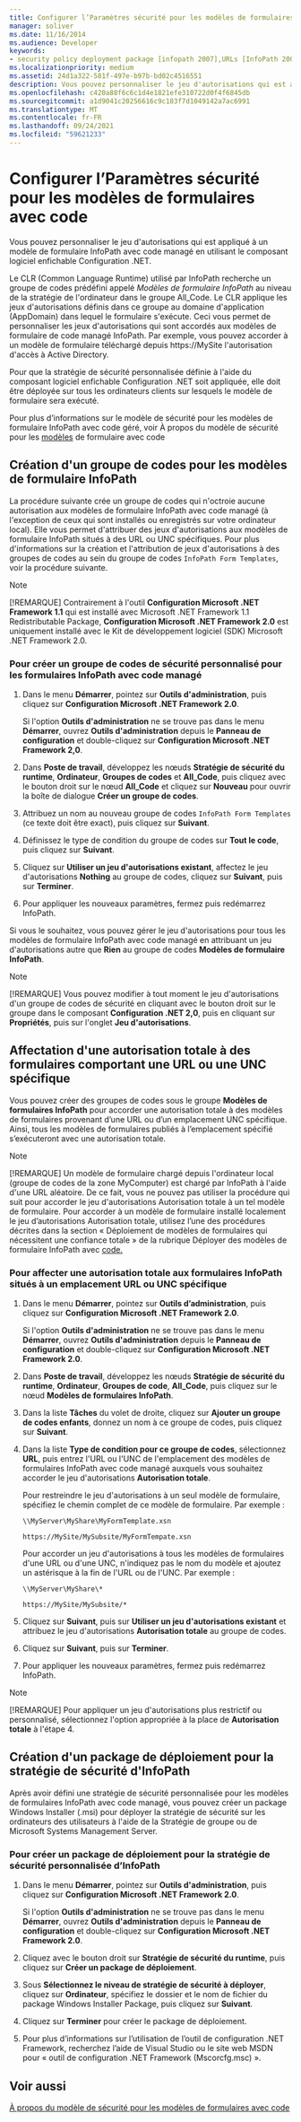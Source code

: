 ```yaml
---
title: Configurer l’Paramètres sécurité pour les modèles de formulaires avec code
manager: soliver
ms.date: 11/16/2014
ms.audience: Developer
keywords:
- security policy deployment package [infopath 2007],URLs [InfoPath 2007], assigning FullTrust,code access security [InfoPath 2007],UNCs [InfoPath 2007], assigning FullTrust,CAS [InfoPath 2007],security [InfoPath 2007], configuring,code groups [InfoPath 2007],FullTrust [InfoPath 2007], assigning to UNCs,FullTrust [InfoPath 2007], assigning to URLs
ms.localizationpriority: medium
ms.assetid: 24d1a322-581f-497e-b97b-bd02c4516551
description: Vous pouvez personnaliser le jeu d'autorisations qui est appliqué à un modèle de formulaire InfoPath avec code managé en utilisant le composant logiciel enfichable Configuration .NET.
ms.openlocfilehash: c420a88f6c6c1d4e1821efe310722d0f4f6845db
ms.sourcegitcommit: a1d9041c20256616c9c183f7d1049142a7ac6991
ms.translationtype: MT
ms.contentlocale: fr-FR
ms.lasthandoff: 09/24/2021
ms.locfileid: "59621233"
---
```

# <a name="configure-security-settings-for-form-templates-with-code"></a>Configurer l’Paramètres sécurité pour les modèles de formulaires avec code

Vous pouvez personnaliser le jeu d'autorisations qui est appliqué à un modèle de formulaire InfoPath avec code managé en utilisant le composant logiciel enfichable Configuration .NET.
  
Le CLR (Common Language Runtime) utilisé par InfoPath recherche un groupe de codes prédéfini appelé  *Modèles de formulaire InfoPath*  au niveau de la stratégie de l'ordinateur dans le groupe All_Code. Le CLR applique les jeux d'autorisations définis dans ce groupe au domaine d'application (AppDomain) dans lequel le formulaire s'exécute. Ceci vous permet de personnaliser les jeux d'autorisations qui sont accordés aux modèles de formulaire de code managé InfoPath. Par exemple, vous pouvez accorder à un modèle de formulaire téléchargé depuis https://MySite l'autorisation d'accès à Active Directory. 
  
Pour que la stratégie de sécurité personnalisée définie à l'aide du composant logiciel enfichable Configuration .NET soit appliquée, elle doit être déployée sur tous les ordinateurs clients sur lesquels le modèle de formulaire sera exécuté.
  
Pour plus d’informations sur le modèle de sécurité pour les modèles de formulaire InfoPath avec code géré, voir À propos du modèle de sécurité pour les [modèles](about-the-security-model-for-form-templates-with-code.md) de formulaire avec code
  
## <a name="creating-a-code-group-for-infopath-form-templates"></a>Création d'un groupe de codes pour les modèles de formulaire InfoPath

La procédure suivante crée un groupe de codes qui n'octroie aucune autorisation aux modèles de formulaire InfoPath avec code managé (à l'exception de ceux qui sont installés ou enregistrés sur votre ordinateur local). Elle vous permet d'attribuer des jeux d'autorisations aux modèles de formulaire InfoPath situés à des URL ou UNC spécifiques. Pour plus d'informations sur la création et l'attribution de jeux d'autorisations à des groupes de codes au sein du groupe de codes  `InfoPath Form Templates`, voir la procédure suivante. 
  
> [!NOTE]
> [!REMARQUE] Contrairement à l'outil **Configuration Microsoft .NET Framework 1.1** qui est installé avec Microsoft .NET Framework 1.1 Redistributable Package, **Configuration Microsoft .NET Framework 2.0** est uniquement installé avec le Kit de développement logiciel (SDK) Microsoft .NET Framework 2.0. 
  
### <a name="to-create-a-custom-security-code-group-for-infopath-managed-code-forms"></a>Pour créer un groupe de codes de sécurité personnalisé pour les formulaires InfoPath avec code managé

1. Dans le menu **Démarrer**, pointez sur **Outils d'administration**, puis cliquez sur **Configuration Microsoft .NET Framework 2.0**.
    
    Si l'option **Outils d'administration** ne se trouve pas dans le menu **Démarrer**, ouvrez **Outils d'administration** depuis le **Panneau de configuration** et double-cliquez sur **Configuration Microsoft .NET Framework 2,0**.
    
2. Dans **Poste de travail**, développez les nœuds **Stratégie de sécurité du runtime**, **Ordinateur**, **Groupes de codes** et **All_Code**, puis cliquez avec le bouton droit sur le nœud **All_Code** et cliquez sur **Nouveau** pour ouvrir la boîte de dialogue **Créer un groupe de codes**. 
    
3. Attribuez un nom au nouveau groupe de codes  `InfoPath Form Templates` (ce texte doit être exact), puis cliquez sur **Suivant**.
    
4. Définissez le type de condition du groupe de codes sur **Tout le code**, puis cliquez sur **Suivant**.
    
5. Cliquez sur **Utiliser un jeu d'autorisations existant**, affectez le jeu d'autorisations **Nothing** au groupe de codes, cliquez sur **Suivant**, puis sur **Terminer**.
    
6. Pour appliquer les nouveaux paramètres, fermez puis redémarrez InfoPath.
    
Si vous le souhaitez, vous pouvez gérer le jeu d'autorisations pour tous les modèles de formulaire InfoPath avec code managé en attribuant un jeu d'autorisations autre que **Rien** au groupe de codes **Modèles de formulaire InfoPath**. 
> [!NOTE]
> [!REMARQUE] Vous pouvez modifier à tout moment le jeu d'autorisations d'un groupe de codes de sécurité en cliquant avec le bouton droit sur le groupe dans le composant **Configuration .NET 2,0**, puis en cliquant sur **Propriétés**, puis sur l'onglet **Jeu d'autorisations**. 
  
## <a name="assigning-fulltrust-to-forms-at-a-specific-url-or-unc"></a>Affectation d'une autorisation totale à des formulaires comportant une URL ou une UNC spécifique

Vous pouvez créer des groupes de codes sous le groupe **Modèles de formulaires InfoPath** pour accorder une autorisation totale à des modèles de formulaires provenant d’une URL ou d’un emplacement UNC spécifique. Ainsi, tous les modèles de formulaires publiés à l’emplacement spécifié s’exécuteront avec une autorisation totale. 
  
> [!NOTE]
> [!REMARQUE] Un modèle de formulaire chargé depuis l'ordinateur local (groupe de codes de la zone MyComputer) est chargé par InfoPath à l'aide d'une URL aléatoire. De ce fait, vous ne pouvez pas utiliser la procédure qui suit pour accorder le jeu d'autorisations Autorisation totale à un tel modèle de formulaire. Pour accorder à un modèle de formulaire installé localement le jeu d’autorisations Autorisation totale, utilisez l’une des procédures décrites dans la section « Déploiement de modèles de formulaires qui nécessitent une confiance totale » de la rubrique Déployer des modèles de formulaire InfoPath avec [code.](how-to-deploy-infopath-form-templates-with-code.md) 
  
### <a name="to-assign-fulltrust-to-infopath-forms-at-a-specific-url-or-unc-location"></a>Pour affecter une autorisation totale aux formulaires InfoPath situés à un emplacement URL ou UNC spécifique

1. Dans le menu **Démarrer**, pointez sur **Outils d’administration**, puis cliquez sur **Configuration Microsoft .NET Framework 2.0**.
    
    Si l'option **Outils d'administration** ne se trouve pas dans le menu **Démarrer**, ouvrez **Outils d'administration** depuis le **Panneau de configuration** et double-cliquez sur **Configuration Microsoft .NET Framework 2.0**.
    
2. Dans **Poste de travail**, développez les nœuds **Stratégie de sécurité du runtime**, **Ordinateur**, **Groupes de code**, **All_Code**, puis cliquez sur le nœud **Modèles de formulaires InfoPath**. 
    
3. Dans la liste **Tâches** du volet de droite, cliquez sur **Ajouter un groupe de codes enfants**, donnez un nom à ce groupe de codes, puis cliquez sur **Suivant**.
    
4. Dans la liste **Type de condition pour ce groupe de codes**, sélectionnez **URL**, puis entrez l'URL ou l'UNC de l'emplacement des modèles de formulaires InfoPath avec code managé auxquels vous souhaitez accorder le jeu d'autorisations **Autorisation totale**. 
    
    Pour restreindre le jeu d'autorisations à un seul modèle de formulaire, spécifiez le chemin complet de ce modèle de formulaire. Par exemple :
    
     `\\MyServer\MyShare\MyFormTemplate.xsn`
    
     `https://MySite/MySubsite/MyFormTempate.xsn`
    
    Pour accorder un jeu d'autorisations à tous les modèles de formulaires d'une URL ou d'une UNC, n'indiquez pas le nom du modèle et ajoutez un astérisque à la fin de l'URL ou de l'UNC. Par exemple :
    
     `\\MyServer\MyShare\*`
    
     `https://MySite/MySubsite/*`
    
5. Cliquez sur **Suivant**, puis sur **Utiliser un jeu d'autorisations existant** et attribuez le jeu d'autorisations **Autorisation totale** au groupe de codes. 
    
6. Cliquez sur **Suivant**, puis sur **Terminer**.
    
7. Pour appliquer les nouveaux paramètres, fermez puis redémarrez InfoPath.
    
> [!NOTE]
> [!REMARQUE] Pour appliquer un jeu d'autorisations plus restrictif ou personnalisé, sélectionnez l'option appropriée à la place de **Autorisation totale** à l'étape 4. 
  
## <a name="creating-a-deployment-package-for-infopath-security-policy"></a>Création d'un package de déploiement pour la stratégie de sécurité d'InfoPath

Après avoir défini une stratégie de sécurité personnalisée pour les modèles de formulaires InfoPath avec code managé, vous pouvez créer un package Windows Installer (.msi) pour déployer la stratégie de sécurité sur les ordinateurs des utilisateurs à l'aide de la Stratégie de groupe ou de Microsoft Systems Management Server.
  
### <a name="to-create-a-deployment-package-for-custom-infopath-security-policy"></a>Pour créer un package de déploiement pour la stratégie de sécurité personnalisée d’InfoPath

1. Dans le menu **Démarrer**, pointez sur **Outils d'administration**, puis cliquez sur **Configuration Microsoft .NET Framework 2.0**.
    
    Si l'option **Outils d'administration** ne se trouve pas dans le menu **Démarrer**, ouvrez **Outils d'administration** depuis le **Panneau de configuration** et double-cliquez sur **Configuration Microsoft .NET Framework 2.0**.
    
2. Cliquez avec le bouton droit sur **Stratégie de sécurité du runtime**, puis cliquez sur **Créer un package de déploiement**.
    
3. Sous **Sélectionnez le niveau de stratégie de sécurité à déployer**, cliquez sur **Ordinateur**, spécifiez le dossier et le nom de fichier du package Windows Installer Package, puis cliquez sur **Suivant**.
    
4. Cliquez sur **Terminer** pour créer le package de déploiement. 
    
5. Pour plus d’informations sur l’utilisation de l’outil de configuration .NET Framework, recherchez l’aide de Visual Studio ou le site web MSDN pour « outil de configuration .NET Framework (Mscorcfg.msc) ».
    
## <a name="see-also"></a>Voir aussi



[À propos du modèle de sécurité pour les modèles de formulaires avec code](about-the-security-model-for-form-templates-with-code.md)

